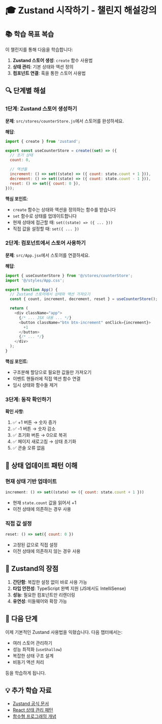 # 🎓 Zustand 시작하기 - 챌린지 해설강의

## 📚 학습 목표 복습

이 챌린지를 통해 다음을 학습합니다:

1. **Zustand 스토어 생성**: `create` 함수 사용법
2. **상태 관리**: 기본 상태와 액션 정의
3. **컴포넌트 연결**: 훅을 통한 스토어 사용법

## 🔍 단계별 해설

### 1단계: Zustand 스토어 생성하기

**문제**: `src/stores/counterStore.js`에서 스토어를 완성하세요.

**해답**:
```javascript
import { create } from 'zustand';

export const useCounterStore = create((set) => ({
  // 초기 상태
  count: 0,

  // 액션들
  increment: () => set((state) => ({ count: state.count + 1 })),
  decrement: () => set((state) => ({ count: state.count - 1 })),
  reset: () => set({ count: 0 }),
}));
```

**핵심 포인트**:
- `create` 함수는 상태와 액션을 정의하는 함수를 받습니다
- `set` 함수로 상태를 업데이트합니다
- 현재 상태에 접근할 때: `set((state) => ({ ... }))`
- 직접 값을 설정할 때: `set({ ... })`

### 2단계: 컴포넌트에서 스토어 사용하기

**문제**: `src/App.jsx`에서 스토어를 연결하세요.

**해답**:
```javascript
import { useCounterStore } from '@/stores/counterStore';
import '@/styles/App.css';

export function App() {
  // Zustand 스토어에서 상태와 액션 가져오기
  const { count, increment, decrement, reset } = useCounterStore();

  return (
    <div className="app">
      {/* ... JSX 내용 ... */}
      <button className="btn btn-increment" onClick={increment}>
        +1
      </button>
      {/* ... */}
    </div>
  );
}
```

**핵심 포인트**:
- 구조분해 할당으로 필요한 값들만 가져오기
- 이벤트 핸들러에 직접 액션 함수 연결
- 임시 상태와 함수들 제거

### 3단계: 동작 확인하기

**확인 사항**:
1. ✅ +1 버튼 → 숫자 증가
2. ✅ -1 버튼 → 숫자 감소  
3. ✅ 초기화 버튼 → 0으로 복귀
4. ✅ 페이지 새로고침 → 상태 초기화
5. ✅ 콘솔 오류 없음

## 🔄 상태 업데이트 패턴 이해

### 현재 상태 기반 업데이트
```javascript
increment: () => set((state) => ({ count: state.count + 1 }))
```
- 현재 `state.count` 값을 읽어서 +1
- 이전 상태에 의존하는 경우 사용

### 직접 값 설정
```javascript
reset: () => set({ count: 0 })
```
- 고정된 값으로 직접 설정
- 이전 상태에 의존하지 않는 경우 사용

## 🎯 Zustand의 장점

1. **간단함**: 복잡한 설정 없이 바로 사용 가능
2. **타입 안전성**: TypeScript 완벽 지원 (JS에서도 IntelliSense)
3. **성능**: 필요한 컴포넌트만 리렌더링
4. **유연성**: 미들웨어와 확장 가능

## 🚀 다음 단계

이제 기본적인 Zustand 사용법을 익혔습니다. 다음 챕터에서는:

- 여러 스토어 관리하기
- 성능 최적화 (`useShallow`)
- 복잡한 상태 구조 설계
- 비동기 액션 처리

등을 학습하게 됩니다.

## 💡 추가 학습 자료

- [Zustand 공식 문서](https://github.com/pmndrs/zustand)
- [React 상태 관리 패턴](https://react.dev/learn/managing-state)
- [함수형 프로그래밍 개념](https://developer.mozilla.org/docs/Glossary/First-class_Function)